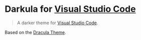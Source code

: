 # Darkula for [Visual Studio Code](http://code.visualstudio.com)

> A darker theme for [Visual Studio Code](http://code.visualstudio.com).

Based on the [Dracula Theme](https://github.com/dracula/visual-studio-code).